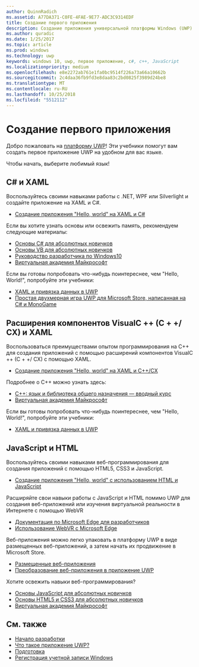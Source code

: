 ```yaml
---
author: QuinnRadich
ms.assetid: A77DA371-C0FE-4FAE-9E77-ADC3C9314EDF
title: Создание первого приложения
description: Создание приложения универсальной платформы Windows (UWP) для Windows10, на своем любимом языке программирования.
ms.author: quradic
ms.date: 1/25/2017
ms.topic: article
ms.prod: windows
ms.technology: uwp
keywords: windows 10, uwp, первое приложение, c#, c++, JavaScript
ms.localizationpriority: medium
ms.openlocfilehash: e8e2272ab761e1fa0bc9514f226a73a66a10662b
ms.sourcegitcommit: 2c4daa36fb9fd3e8daa83c2bd0825f3989d24be8
ms.translationtype: MT
ms.contentlocale: ru-RU
ms.lasthandoff: 10/25/2018
ms.locfileid: "5512112"
---
```

# <a name="create-your-first-app"></a>Создание первого приложения

Добро пожаловать на [платформу UWP](universal-application-platform-guide.md)! Эти учебники помогут вам создать первое приложение UWP на удобном для вас языке.

Чтобы начать, выберите любимый язык!

## <a name="c-and-xaml"></a>C# и XAML

Воспользуйтесь своими навыками работы с .NET, WPF или Silverlight и создайте приложение на XAML и C#.

* [Создание приложения "Hello, world" на XAML и C#](create-a-hello-world-app-xaml-universal.md)

Если вы хотите узнать основы или освежить память, рекомендуем следующие материалы:

* [Основы C# для абсолютных новичков](https://go.microsoft.com/fwlink/?linkid=850801)
* [Основы VB для абсолютных новичков](https://go.microsoft.com/fwlink/?linkid=850802)
* [Руководство разработчика по Windows10](https://go.microsoft.com/fwlink/?linkid=850804)
* [Виртуальная академия Майкрософт](http://www.microsoftvirtualacademy.com/)

Если вы готовы попробовать что-нибудь поинтереснее, чем "Hello, World!", попробуйте эти учебники:

* [XAML и привязка данных в UWP](xaml-basics-intro.md)
* [Простая двухмерная игра UWP для Microsoft Store, написанная на C# и MonoGame](get-started-tutorial-game-mg2d.md)


## <a name="visualc-component-extensions-ccx-and-xaml"></a>Расширения компонентов VisualC ++ (C + +/ CX) и XAML

Воспользоваться преимуществами опытом программирования на C++ для создания приложений с помощью расширений компонентов VisualC ++ (C + +/ CX) с помощью XAML.

* [Создание приложения "Hello, world" на XAML и C++/CX](create-a-basic-windows-10-app-in-cpp.md)

Подробнее о C++ можно узнать здесь:

* [C++: язык и библиотека общего назначения — вводный курс](http://www.microsoftvirtualacademy.com/training-courses/c-a-general-purpose-language-and-library-jump-start)
* [Виртуальная академия Майкрософт](http://go.microsoft.com/fwlink/p/?LinkID=389916)

Если вы готовы попробовать что-нибудь поинтереснее, чем "Hello, World!", попробуйте эти учебники:

* [XAML и привязка данных в UWP](xaml-basics-intro.md)

## <a name="javascript-and-html"></a>JavaScript и HTML

Воспользуйтесь своими навыками веб-программирования для создания приложений с помощью HTML5, CSS3 и JavaScript.

* [Создание приложения "Hello, world" с использованием HTML и JavaScript](create-a-hello-world-app-js-uwp.md)

Расширяйте свои навыки работы с JavaScript и HTML помимо UWP для создания веб-приложений или изучения виртуальной реальности в Интернете с помощью WebVR

* [Документация по Microsoft Edge для разработчиков](https://docs.microsoft.com/microsoft-edge/)
* [Использование WebVR с Microsoft Edge](https://docs.microsoft.com/en-us/microsoft-edge/webvr/)

Веб-приложения можно легко упаковать в платформу UWP в виде размещенных веб-приложений, а затем начать их продвижение в Microsoft Store.

* [Размещенные веб-приложения](https://developer.microsoft.com/windows/bridges/hosted-web-apps)
* [Преобразование веб-приложения в приложение UWP](../porting/hwa-create-windows.md)

Хотите освежить навыки веб-программирования?

* [Основы JavaScript для абсолютных новичков](http://www.microsoftvirtualacademy.com/training-courses/javascript-fundamentals-for-absolute-beginners)
* [Основы HTML5 и CSS3 для абсолютных новичков](http://www.microsoftvirtualacademy.com/training-courses/html5-css3-fundamentals-development-for-absolute-beginners)
* [Виртуальная академия Майкрософт](http://go.microsoft.com/fwlink/p/?LinkID=389916)

## <a name="see-also"></a>См. также

* [Начало разработки](create-uwp-apps.md)
* [Что такое приложение UWP?](universal-application-platform-guide.md)
* [Подготовка](get-set-up.md)
* [Регистрация учетной записи Windows](sign-up.md)
